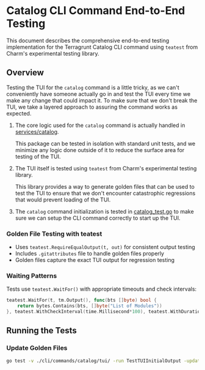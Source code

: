 # Catalog CLI Command End-to-End Testing

This document describes the comprehensive end-to-end testing implementation for the Terragrunt Catalog CLI command using `teatest` from Charm's experimental testing library.

## Overview

Testing the TUI for the `catalog` command is a little tricky, as we can't conveniently have someone actually go in and test the TUI every time we make any change that could impact it. To make sure that we don't break the TUI, we take a layered approach to assuring the command works as expected.

1. The core logic used for the `catalog` command is actually handled in [services/catalog](../../../internal/services/catalog).

   This package can be tested in isolation with standard unit tests, and we minimize any logic done outside of it to reduce the surface area for testing of the TUI.

2. The TUI itself is tested using `teatest` from Charm's experimental testing library.

   This library provides a way to generate golden files that can be used to test the TUI to ensure that we don't encounter catastrophic regressions that would prevent loading of the TUI.

3. The `catalog` command initialization is tested in [catalog_test.go](catalog_test.go) to make sure we can setup the CLI command correctly to start up the TUI.

### Golden File Testing with teatest

- Uses `teatest.RequireEqualOutput(t, out)` for consistent output testing
- Includes `.gitattributes` file to handle golden files properly
- Golden files capture the exact TUI output for regression testing

### Waiting Patterns

Tests use `teatest.WaitFor()` with appropriate timeouts and check intervals:

```go
teatest.WaitFor(t, tm.Output(), func(bts []byte) bool {
    return bytes.Contains(bts, []byte("List of Modules"))
}, teatest.WithCheckInterval(time.Millisecond*100), teatest.WithDuration(time.Second*2))
```

## Running the Tests

### Update Golden Files

```bash
go test -v ./cli/commands/catalog/tui/ -run TestTUIInitialOutput -update
```
